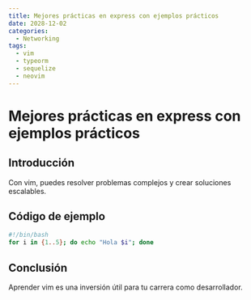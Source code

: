 ```yaml
---
title: Mejores prácticas en express con ejemplos prácticos
date: 2028-12-02
categories:
  - Networking
tags:
  - vim
  - typeorm
  - sequelize
  - neovim
---
```


# Mejores prácticas en express con ejemplos prácticos

## Introducción

Con vim, puedes resolver problemas complejos y crear soluciones escalables.

## Código de ejemplo

```bash
#!/bin/bash
for i in {1..5}; do echo "Hola $i"; done
```

## Conclusión

Aprender vim es una inversión útil para tu carrera como desarrollador.